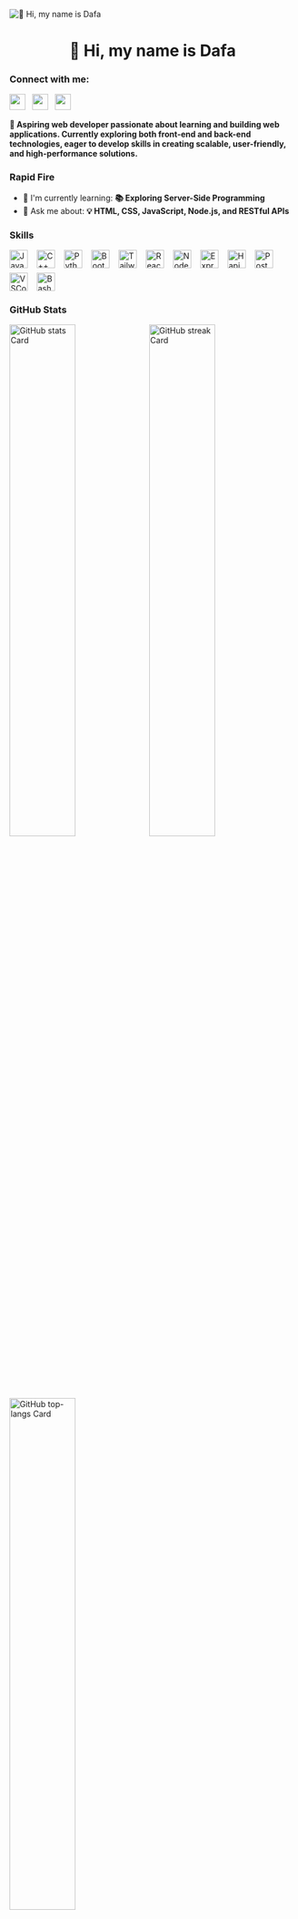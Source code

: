 
<!--
**Rezial011/Rezial011** is a ✨ _special_ ✨ repository because its `README.md` (this file) appears on your GitHub profile.

Here are some ideas to get you started:

- 🔭 I’m currently working on ...
- 🌱 I’m currently learning ...
- 👯 I’m looking to collaborate on ...
- 🤔 I’m looking for help with ...
- 💬 Ask me about ...
- 📫 How to reach me: ...
- 😄 Pronouns: ...
- ⚡ Fun fact: ...
-->
![👋 Hi, my name is Dafa](https://user-images.githubusercontent.com/10498744/210012254-234538ff-d198-48aa-8964-37e6fd45d227.gif)

<div id="toc">
  <ul align="center" style="list-style: none">
    <summary>
      <h1>
        👋 Hi, my name is Dafa
      </h1>
    </summary>
  </ul>
</div>

**<h3 align="left">Connect with me:</h3>** 
<p align="left"><a href="https://github.com/rezial011" target="_blank"><img src="https://img.shields.io/badge/GitHub-100000?style=for-the-badge&logo=github&logoColor=white" height="28" style="margin-right: 8px"></a> <a href="https://www.linkedin.com/in/dafa-al-farezi" target="_blank"><img src="https://img.shields.io/badge/LinkedIn-0077B5?style=for-the-badge&logo=linkedin&logoColor=white" height="28" style="margin-right: 8px"></a> <a href="https://www.instagram.com/alfarezi1104" target="_blank"><img src="https://img.shields.io/badge/Instagram-E4405F?style=for-the-badge&logo=instagram&logoColor=white" height="28" style="margin-right: 8px"></a></p>

 **<P align="left">🚀 Aspiring web developer passionate about learning and building web applications. Currently exploring both front-end and back-end technologies, eager to develop skills in creating scalable, user-friendly, and high-performance solutions.</P>**

**<h3 align="left">Rapid Fire</h3>**

- 🌱 I'm currently learning: **📚 Exploring Server-Side Programming**
- 💬 Ask me about: **💡 HTML, CSS, JavaScript, Node.js, and RESTful APIs**

 **<h3 align="left">Skills</h3>**

<div style="display: flex; flex-wrap: wrap; gap: 8px; justify-content: left;"><img src="https://skillicons.dev/icons?i=javascript" height="32" alt="JavaScript" style="margin-right: 8px"> <img src="https://skillicons.dev/icons?i=cpp" height="32" alt="C++" style="margin-right: 8px"> <img src="https://skillicons.dev/icons?i=python" height="32" alt="Python" style="margin-right: 8px"> <img src="https://img.shields.io/badge/Bootstrap-563D7C?logo=bootstrap&logoColor=white" height="32" alt="Bootstrap" style="margin-right: 8px"> <img src="https://img.shields.io/badge/Tailwind_CSS-38B2AC?logo=tailwind-css&logoColor=white" height="32" alt="Tailwind CSS" style="margin-right: 8px"> <img src="https://img.shields.io/badge/React-20232A?logo=react&logoColor=61DAFB" height="32" alt="React" style="margin-right: 8px"> <img src="https://img.shields.io/badge/Node.js-8CC84B?logo=node.js&logoColor=white" height="32" alt="Node.js" style="margin-right: 8px"> <img src="https://img.shields.io/badge/Express-000000?logo=express&logoColor=white" height="32" alt="Express" style="margin-right: 8px"> <img src="https://img.shields.io/badge/Hapi-34F1B8?logo=hapi&logoColor=white" height="32" alt="Hapi" style="margin-right: 8px"> <img src="https://img.shields.io/badge/Postman-FF6C37?logo=postman&logoColor=white" height="32" alt="Postman" style="margin-right: 8px"> <img src="https://skillicons.dev/icons?i=vscode" height="32" alt="VSCode" style="margin-right: 8px"> <img src="https://skillicons.dev/icons?i=bash" height="32" alt="Bash" style="margin-right: 8px"></div>

 **<h3 align="left">GitHub Stats</h3>**

<p align="left">
  <img width="48%" src="https://github-readme-stats.vercel.app/api?username=rezial011&theme=dracula&hide_title=false&hide_rank=false&show_icons=true&include_all_commits=false&count_private=true&line_height=23&hide_border=true" alt="GitHub stats Card" />
  <img width="48%" src="https://streak-stats.demolab.com/?user=rezial011&theme=dracula&hide_border=false&date_format=M+j%5B%2C+Y%5D&mode=daily&hide_total_contributions=false&hide_current_streak=false&hide_longest_streak=false&card_height=200&sideLabels=8AD4F3&sideNums=F9F6F5&currStreakNum=F9F6F6" alt="GitHub streak Card" />
</p>

<p align="left">
  <img width="48%" src="https://github-readme-stats.vercel.app/api/top-langs?username=rezial011&theme=dracula&hide_title=true&layout=compact&langs_count=6&hide_progress=false&card_width=400" alt="GitHub top-langs Card" />
</p>

